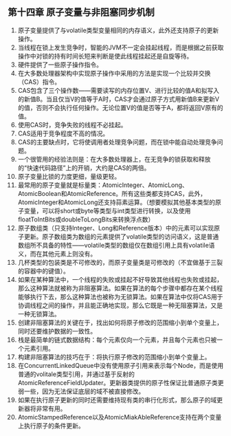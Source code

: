 ## 第十四章 原子变量与非阻塞同步机制

1. 原子变量提供了与volatile类型变量相同的内存语义，此外还支持原子的更新操作。
2. 当线程在锁上发生竞争时，智能的JVM不一定会挂起线程，而是根据之前获取操作中对锁的持有时间长短来判断是使此线程挂起还是自旋等待。
3. 硬件提供了一些原子操作指令。
4. 在大多数处理器架构中实现原子操作中采用的方法是实现一个比较并交换（CAS）指令。
5. CAS包含了三个操作数——需要读写的内存位置V、进行比较的值A和拟写入的新值B。当且仅当V的值等于A时，CAS才会通过原子方式用新值B来更新V的值，否则不会执行任何操作。无论位置V的值是否等于A，都将返回V原有的值。
6. 使用CAS时，竞争失败的线程不必挂起。
7. CAS适用于竞争程度不高的情况。
8. CAS的主要缺点时，它将使调用者处理竞争问题，而在锁中能自动处理竞争问题。
9. 一个很管用的经验法则是：在大多数处理器上，在无竞争的锁获取和释放的“快速代码路径”上的开销，大约是CAS的两倍。
10. 原子变量比锁的力度更细，量级更轻。
11. 最常用的原子变量就是标量类：AtomicInteger、AtomicLong、AtomicBoolean和AtomicReference。所有这些类都支持CAS，此外，AtomicInteger和AtomicLong还支持蒜素运算。（想要模拟其他基本类型的原子变量，可以将short或byte等类型与int类型进行转换，以及使用floatToIntBits或doubleToLongBits来转换浮点数）
12. 原子数组类（只支持Integer、Long和Reference版本）中的元素可以实现原子更新。原子数组类为数组的元素提供了volatile类型的访问语义，这是普通数组所不具备的特性——volatile类型的数组仅在数组引用上具有volatile语义，而在其他元素上则没有。
13. 几杯类型的包装类是不可修改的，而原子变量类是可修改的（不宜做基于三裂的容器中的键值）。
14. 如果在某种算法中，一个线程的失败或挂起不好导致其他线程也失败或挂起，那么这种算法就被称为非阻塞算法。如果在算法的每个步骤中都存在某个线程能够执行下去，那么这种算法也被称为无锁算法。如果在算法中仅将CAS用于协调线程之间的操作，并且能正确地实现，那么它既是一种无阻塞算法，又是一种无锁算法。
15. 创建非阻塞算法的关键在于，找出如何将原子修改的范围缩小到单个变量上，同时还要维护数据的一致性。
16. 栈是最简单的链式数据结构：每个元素仅向一个元素，并且每个元素也只被一个元素引用。
17. 构建非阻塞算法的技巧在于：将执行原子修改的范围缩小到单个变量上。
18. 在ConcurrentLinkedQueue中没有使用原子引用来表示每个Node，而是使用普通的volitale类型引用，并通过基于反射的AtomicReferenceFieldUpdater。更新器类提供的原子性保证比普通原子类更弱一些，因为无法保证底层的域不被直接修改。
19. 如果在执行原子更新的同时还需要维持现有类的串行化形式，那么原子的域更新器将非常有用。
20. AtomicStampedReference以及AtomicMiakAbleReference支持在两个变量上执行原子的条件更新。
